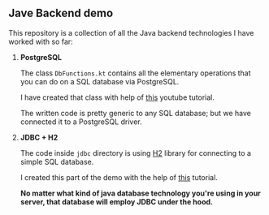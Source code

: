 ## Jave Backend demo

This repository is a collection of all the Java backend technologies I have worked with so far:

<ol>
<li><strong>PostgreSQL</strong></li>

The class `DbFunctions.kt` contains all the elementary operations that you can do on a SQL database via PostgreSQL.

I have created that class with help of [this](https://www.youtube.com/playlist?list=PL0vVAYYSRbD2zL7o_TBPnVAgBZmg6f4JA)
youtube tutorial.

The written code is pretty generic to any SQL database; but we have connected it to a PostgreSQL driver.

<li><strong>JDBC + H2</strong></li>

The code inside `jdbc` directory is using [H2](https://www.h2database.com/) library for connecting to a simple SQL
database.

I created this part of the demo with the help of [this](https://www.youtube.com/watch?v=KgXq2UBNEhA&t=961s) tutorial.

**No matter what kind of java database technology you're using in your server, that database will employ JDBC under the
hood.**


</ol>
